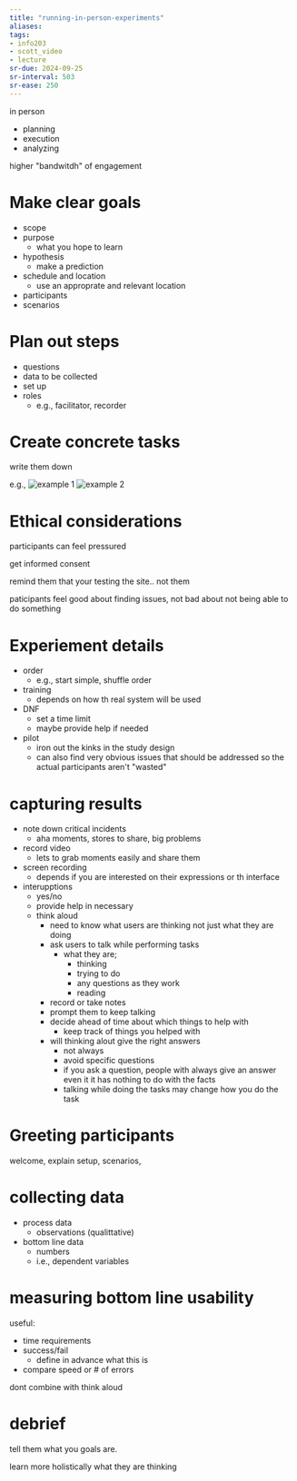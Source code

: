 ```yaml
---
title: "running-in-person-experiments"
aliases: 
tags: 
- info203
- scott_video
- lecture
sr-due: 2024-09-25
sr-interval: 503
sr-ease: 250
---
```


in person
- planning
- execution
- analyzing

higher "bandwitdh" of engagement

# Make clear goals
- scope
- purpose
	- what you hope to learn
- hypothesis
	- make a prediction
- schedule and location
	- use an approprate and relevant location
- participants
- scenarios

# Plan out steps
- questions
- data to be collected
- set up
- roles
	- e.g., facilitator, recorder

# Create concrete tasks
write them down

e.g., ![example 1](https://i.imgur.com/FLApe7z.png) ![example 2](https://i.imgur.com/vsEOKjt.png)

# Ethical considerations
participants can feel pressured

get informed consent

remind them that your testing the site.. not them

paticipants feel good about finding issues, not bad about not being able to do something

# Experiement details
- order
	- e.g., start simple, shuffle order
- training
	- depends on how th real system will be used
- DNF
	- set a time limit
	- maybe provide help if needed
- pilot
	- iron out the kinks in the study design
	- can also find very obvious issues that should be addressed so the actual participants aren't "wasted"

# capturing results
- note down critical incidents
	- aha moments, stores to share, big problems
- record video
	- lets to grab moments easily and share them
- screen recording
	- depends if you are interested on their expressions or th interface
- interupptions
	- yes/no
	- provide help in necessary
	- think aloud
		- need to know what users are thinking not just what they are doing
		- ask users to talk while performing tasks
			- what they are;
				- thinking
				- trying to do
				- any questions as they work
				- reading
		-  record or take notes
		- prompt them to keep talking
		- decide ahead of time about which things to help with
			- keep track of things you  helped with
		- will thinking alout give the right answers
			- not always
			- avoid specific questions
			- if you ask a question, people with always give an answer even it it has nothing to do with the facts
			- talking while doing the tasks may change how you do the task

# Greeting participants
welcome, explain setup, scenarios,

# collecting data
- process data
	- observations (qualittative)
- bottom line data
	- numbers
	- i.e., dependent variables

# measuring bottom line usability
useful:
- time requirements
- success/fail
	- define in advance what this is
- compare speed or # of errors

dont combine with think aloud

# debrief
tell them what you goals are.

learn more holistically what they are thinking



